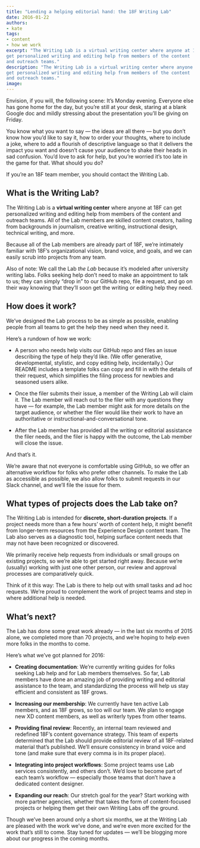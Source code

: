 ```yaml
---
title: "Lending a helping editorial hand: the 18F Writing Lab"
date: 2016-01-22
authors:
- kate
tags:
- content
- how we work
excerpt: "The Writing Lab is a virtual writing center where anyone at 18F can
get personalized writing and editing help from members of the content
and outreach teams."
description: "The Writing Lab is a virtual writing center where anyone at 18F can
get personalized writing and editing help from members of the content
and outreach teams."
image:
---
```


Envision, if you will, the following scene: It’s Monday evening.
Everyone else has gone home for the day, but you’re still at your desk,
staring at a blank Google doc and mildly stressing about the
presentation you’ll be giving on Friday.

You know what you want to say — the ideas are all there — but you don’t
know how you’d like to say it, how to order your thoughts, where to
include a joke, where to add a flourish of descriptive language so that
it delivers the impact you want and doesn’t cause your audience to shake
their heads in sad confusion. You’d love to ask for help, but you’re
worried it’s too late in the game for that. What should you do?

If you’re an 18F team member, you should contact the Writing Lab.

What is the Writing Lab?
------------------------

The Writing Lab is a **virtual writing center** where anyone at 18F can
get personalized writing and editing help from members of the content
and outreach teams. All of the Lab members are skilled content creators,
hailing from backgrounds in journalism, creative writing, instructional
design, technical writing, and more.

Because all of the Lab members are already part of 18F, we’re intimately
familiar with 18F’s organizational vision, brand voice, and goals, and
we can easily scrub into projects from any team.

Also of note: We call the Lab *the Lab* because it’s modeled after
university writing labs. Folks seeking help don’t need to make an
appointment to talk to us; they can simply “drop in” to our GitHub repo,
file a request, and go on their way knowing that they’ll soon get the
writing or editing help they need.

How does it work?
-----------------

We’ve designed the Lab process to be as simple as possible, enabling
people from all teams to get the help they need when they need it.

Here’s a rundown of how we work:

-   A person who needs help visits our GitHub repo and files an issue describing the type of help they’d like. (We offer generative, developmental, stylistic, and copy editing help, incidentally.) Our README includes a template folks can copy and fill in with the details of their request, which simplifies the filing process for newbies and seasoned users alike.

-   Once the filer submits their issue, a member of the Writing Lab will claim it. The Lab member will reach out to the filer with any questions they have — for example, the Lab member might ask for more details on the target audience, or whether the filer would like their work to have an authoritative or instructional-and-conversational tone.

-   After the Lab member has provided all the writing or editorial assistance the filer needs, and the filer is happy with the outcome, the Lab member will close the issue.

And that’s it.

We’re aware that not everyone is comfortable using GitHub, so we offer
an alternative workflow for folks who prefer other channels. To make the
Lab as accessible as possible, we also allow folks to submit requests in
our Slack channel, and we’ll file the issue for them.

What types of projects does the Lab take on?
---------------------------------------------

The Writing Lab is intended for **discrete, short-duration projects**.
If a project needs more than a few hours’ worth of content help, it
might benefit from longer-term resources from the Experience Design
content team. The Lab also serves as a diagnostic tool, helping surface
content needs that may not have been recognized or discovered.

We primarily receive help requests from individuals or small groups on
existing projects, so we’re able to get started right away. Because
we’re (usually) working with just one other person, our review and
approval processes are comparatively quick.

Think of it this way: The Lab is there to help out with small tasks and
ad hoc requests. We’re proud to complement the work of project teams and
step in where additional help is needed.

What’s next?
------------

The Lab has done some great work already — in the last six months of
2015 alone, we completed more than 70 projects, and we’re hoping to help
even more folks in the months to come.

Here’s what we’ve got planned for 2016:

-   **Creating documentation**: We’re currently writing guides for folks seeking Lab help and for Lab members themselves. So far, Lab members have done an amazing job of providing writing and editorial assistance to the team, and standardizing the process will help us stay efficient and consistent as 18F grows.

-   **Increasing our membership**: We currently have ten active Lab members, and as 18F grows, so too will our team. We plan to engage new XD content members, as well as writerly types from other teams.

-   **Providing final review**: Recently, an internal team reviewed and redefined 18F’s content governance strategy. This team of experts determined that the Lab should provide editorial review of all 18F-related material that’s published. We’ll ensure consistency in brand voice and tone (and make sure that every comma is in its proper place).

-   **Integrating into project workflows**: Some project teams use Lab services consistently, and others don’t. We’d love to become part of each team’s workflow — especially those teams that don’t have a dedicated content designer.

-   **Expanding our reach**: Our stretch goal for the year? Start working with more partner agencies, whether that takes the form of content-focused projects or helping them get their own Writing Labs off the ground.

Though we’ve been around only a short six months, we at the Writing Lab
are pleased with the work we’ve done, and we’re even more excited for
the work that’s still to come. Stay tuned for updates — we’ll be
blogging more about our progress in the coming months.
